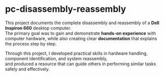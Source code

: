 # pc-disassembly-reassembly
This project documents the complete disassembly and reassembly of a **Dell Inspiron 660** desktop computer.  
The primary goal was to gain and demonstrate **hands-on experience** with computer hardware, while also creating clear **documentation** that explains the process step by step.  

Through this project, I developed practical skills in hardware handling, component identification, and system reassembly,  
and produced a resource that can guide others in performing similar tasks safely and effectively.
